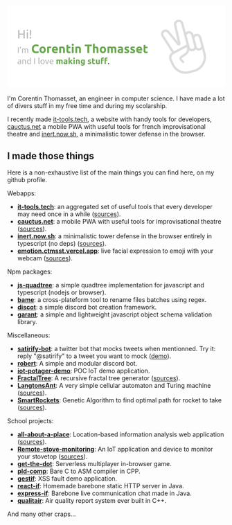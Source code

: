 ![banner image](banner.png)

I'm Corentin Thomasset, an engineer in computer science. I have made a lot of divers stuff in my free time and during my scolarship. 

I recently made [it-tools.tech](https://it-tools.tech), a website with handy tools for developers, [cauctus.net](https://cauctus.net) a mobile PWA with useful tools for french improvisational theatre and [inert.now.sh](https://inert.now.sh), a minimalistic tower defense in the browser.

## I made those things
Here is a non-exhaustive list of the main things you can find here, on my github profile.

Webapps:
* **[it-tools.tech](https://it-tools.tech)**: an aggregated set of useful tools that every developer may need once in a while ([sources](https://github.com/CorentinTh/it-tools)).
* **[cauctus.net](https://cauctus.net)**: a mobile PWA with useful tools for improvisational theatre ([sources](https://github.com/CorentinTh/cauctus)).
* **[inert.now.sh](https://inert.now.sh)**: a minimalistic tower defense in the browser entirely in typescript (no deps) ([sources](https://github.com/CorentinTh/inert)).
* **[emotion.ctmsst.vercel.app](https://emotion.ctmsst.vercel.app)**: live facial expression to emoji with your webcam ([sources](https://github.com/CorentinTh/emotion)).

Npm packages:

* **[js-quadtree](https://github.com/CorentinTh/quadtree-js)**: a simple quadtree implementation for javascript and typescript (nodejs or browser).
* **[bame](https://github.com/CorentinTh/bame)**: a cross-plateform tool to rename files batches using regex.
* **[discot](https://github.com/CorentinTh/discot)**: a simple discord bot creation framework.
* **[garant](https://github.com/CorentinTh/garant)**: a simple and lightweight javascript object schema validation library.

Miscellaneous:

* **[satirify-bot](https://github.com/CorentinTh/satirify-bot)**: a twitter bot that mocks tweets when mentionned. Try it: reply "@satirify" to a tweet you want to mock ([demo](https://twitter.com/satirify)). 
* **[robert](https://github.com/CorentinTh/robert)**: A simple and modular discord bot.
* **[iot-potager-demo](https://github.com/CorentinTh/iot-potager-demo)**: POC IoT demo application.
* **[FractalTree](http://divers.corentin-thomasset.fr/fractal-tree/index.html)**: A recursive fractal tree generator ([sources](https://github.com/CorentinTh/FractalTree)).
* **[LangtonsAnt](http://divers.corentin-thomasset.fr/langton-ant/index.html)**: A very simple cellular automaton and Turing machine ([sources](https://github.com/CorentinTh/LangtonsAnt)).
* **[SmartRockets](http://divers.corentin-thomasset.fr/smart-rockets/)**: Genetic Algorithm to find optimal path for rocket to take ([sources](https://github.com/CorentinTh/SmartRockets-GeneticAlgorithm)).

School projects:

* **[all-about-a-place](https://all-about-a-place.corentin-thomasset.fr)**: Location-based information analysis web application ([sources](https://github.com/CorentinTh/all-about-a-place)).
* **[Remote-stove-monitoring](https://sheltered-brook-24116.herokuapp.com/)**: An IoT application and device to monitor your stovetop ([sources](https://github.com/CorentinTh/Remote-stove-monitoring-IoT-backend-and-frontend)).
* **[get-the-dot](https://github.com/CorentinTh/get-the-dot)**: Serverless multiplayer in-browser game.
* **[pld-comp](https://github.com/CorentinTh/pld-comp)**: Bare C to ASM compiler in CPP.
* **[gestif](https://github.com/CorentinTh/gestif)**: XSS fault demo application.
* **[react-if](https://github.com/CorentinTh/react-if)**: Homemade barebone static HTTP server in Java.
* **[express-if](https://github.com/CorentinTh/express-if)**: Barebone live communication chat made in Java.
* **[qualitair](https://github.com/CorentinTh/express-if)**: Air quality report system ever built in C++.


And many other craps...
